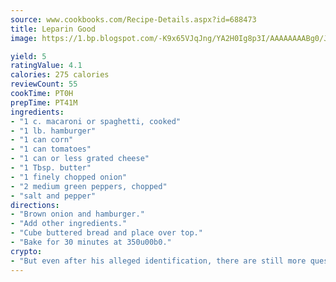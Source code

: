 ```yaml
---
source: www.cookbooks.com/Recipe-Details.aspx?id=688473
title: Leparin Good
image: https://1.bp.blogspot.com/-K9x65VJqJng/YA2H0Ig8p3I/AAAAAAAABg0/JRKr7ZzesxofwlGw6YudXad_aQn9BD52QCLcBGAsYHQ/s299/2.png

yield: 5
ratingValue: 4.1
calories: 275 calories
reviewCount: 55
cookTime: PT0H
prepTime: PT41M
ingredients:
- "1 c. macaroni or spaghetti, cooked"
- "1 lb. hamburger"
- "1 can corn"
- "1 can tomatoes"
- "1 can or less grated cheese"
- "1 Tbsp. butter"
- "1 finely chopped onion"
- "2 medium green peppers, chopped"
- "salt and pepper"
directions:
- "Brown onion and hamburger."
- "Add other ingredients."
- "Cube buttered bread and place over top."
- "Bake for 30 minutes at 350u00b0."
crypto:
- "But even after his alleged identification, there are still more questions than answers about the enigmatic creator of Bitcoin."
---
```


